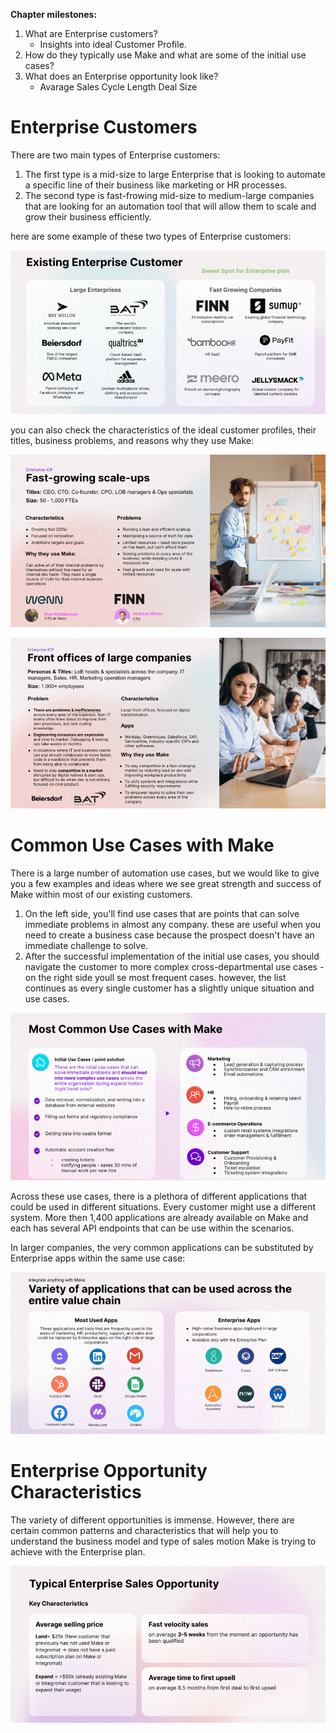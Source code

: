 __Chapter milestones:__

1. What are Enterprise customers?
   - Insights into ideal Customer Profile.
2. How do they typically use Make and what are some of the initial use cases?
3. What does an Enterprise opportunity look like?
   - Avarage Sales Cycle Length Deal Size

# Enterprise Customers

There are two main types of Enterprise customers:
  1. The first type is a mid-size to large Enterprise that is looking to automate a specific line of their business like marketing or HR processes.
  2. The second type is fast-frowing mid-size to medium-large companies that are looking for an automation tool that will allow them to scale and grow their business efficiently.

here are some example of these two types of Enterprise customers:

![Existing Enterprise Customers](/pic/existing_enterprise_customer.gif)

you can also check the characteristics of the ideal customer profiles, their titles, business problems, and reasons why they use Make:

![Fast Growing Scale UPS](/pic/fast_growing_scale-ups.gif)

![Front office of large companies](/pic/front_offices_of_large_companies.gif)

# Common Use Cases with Make

There is a large number of automation use cases, but we would like to give you a few examples and ideas where we see great strength and success of Make within most of our existing customers.

   1. On the left side, you'll find use cases that are points that can solve immediate problems in almost any company. these are useful when you need to create a business case because the prospect doesn't have an immediate challenge to solve.
   2. After the successful implementation of the initial use cases, you should navigate the customer to more complex cross-departmental use cases - on the right side youll se most frequent cases. however, the list continues as every single customer has a slightly unique situation and use cases.

![Most Common Use Cases with Make](/pic/most_common_use_cases_with_make.gif)

Across these use cases, there is a plethora of different applications that could be used in different situations. Every customer might use a different system. More then 1,400 applications are already available on Make and each has several API endpoints that can be use within the scenarios.

In larger companies, the very common applications can be substituted by Enterprise apps within the same use case:

![Variety of applications that can be used across the entire value chain.](/pic/variety_of_applications_that_can_be_used.gif)

# Enterprise Opportunity Characteristics

The variety of different opportunities is immense. However, there are certain common patterns and characteristics that will help you to understand the business model and type of sales motion Make is trying to achieve with the Enterprise plan.


![Typical Enterprise Sales Opportunity](/pic/typical_enterprise_sales_opportunity.gif)
